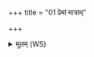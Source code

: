 +++
title = "01 प्रेमां मात्राम्"

+++
<details><summary>मूलम् (WS)</summary>

प्रेमां मात्रां मिमीमहे यथा परं न मासातै ।  
शते शरत्सु नो पुरा ॥ १ ॥
</details>
